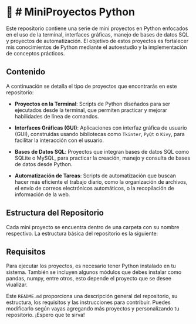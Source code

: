 # 🐍 # MiniProyectos Python

Este repositorio contiene una serie de mini proyectos en Python enfocados en el uso de la terminal, interfaces gráficas, manejo de bases de datos SQL y proyectos de automatización. El objetivo de estos proyectos es fortalecer mis conocimientos de Python mediante el autoestudio y la implementación de conceptos prácticos.

## Contenido

A continuación se detalla el tipo de proyectos que encontrarás en este repositorio:

- **Proyectos en la Terminal**: Scripts de Python diseñados para ser ejecutados desde la terminal, que permiten practicar y mejorar habilidades de línea de comandos.
  
- **Interfaces Gráficas (GUI)**: Aplicaciones con interfaz gráfica de usuario (GUI), construidas usando bibliotecas como `Tkinter`, `PyQt` o `Kivy`, para facilitar la interacción con el usuario.

- **Bases de Datos SQL**: Proyectos que integran bases de datos SQL como SQLite o MySQL, para practicar la creación, manejo y consulta de bases de datos desde Python.

- **Automatización de Tareas**: Scripts de automatización que buscan hacer más eficiente el trabajo diario, como la organización de archivos, el envío de correos electrónicos automáticos, o la recopilación de información de la web.

## Estructura del Repositorio

Cada mini proyecto se encuentra dentro de una carpeta con su nombre respectivo. La estructura básica del repositorio es la siguiente:

## Requisitos

Para ejecutar los proyectos, es necesario tener Python instalado en tu sistema. También se incluyen algunos módulos que debes instalar como pandas, numpy, entre otros, esto depende el proyecto que se desee viualizar.


Este `README.md` proporciona una descripción general del repositorio, su estructura, los requisitos y las instrucciones para contribuir. Puedes modificarlo según vayas agregando más proyectos y personalizando tu repositorio. ¡Espero que te sirva!
